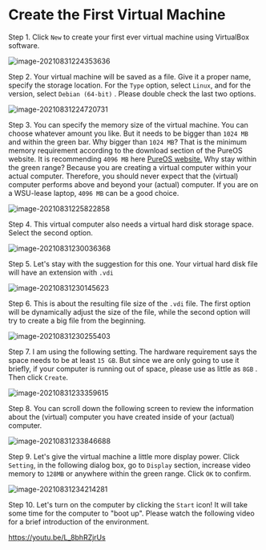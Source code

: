 # Create the First Virtual Machine 

Step 1. Click `New`  to create your first ever virtual machine using VirtualBox software. 

![image-20210831224353636](images/image-20210831224353636-16304678361056.png)

Step 2. Your virtual machine will be saved as a file. Give it a proper name, specify the storage location. For the `Type` option, select `Linux`, and for the version, select `Debian (64-bit)` . Please double check the last two options. 

![image-20210831224720731](images/image-20210831224720731-16304680423178.png)

Step 3. You can specify the memory size of the virtual machine. You can choose whatever amount you like. But it needs to be bigger than `1024 MB` and within the green bar. Why bigger than `1024 MB`? That is the minimum memory requirement according to the download section of the PureOS website. It is recommending `4096 MB`  here [PureOS website.](https://tracker.pureos.net/w/pureos/hardware_requirements/) Why stay within the green range? Because you are creating a virtual computer within your actual computer. Therefore, you should never expect that the (virtual) computer performs above and beyond your (actual) computer. If you are on a WSU-lease laptop, `4096 MB` can be a good choice. 

![image-20210831225822858](images/image-20210831225822858-163046870528010.png)

Step 4. This virtual computer also needs a virtual hard disk storage space. Select the second option. 

![image-20210831230036368](images/image-20210831230036368-163046883827511.png)

Step 5. Let's stay with the suggestion for this one. Your virtual hard disk file will have an extension with `.vdi` 

![image-20210831230145623](images/image-20210831230145623-163046890765112.png)

Step 6. This is about the resulting file size of the `.vdi` file. The first option will be dynamically adjust the size of the file, while the second option will try to create a big file from the beginning. 

![image-20210831230255403](images/image-20210831230255403-163046897752214.png)

Step 7. I am using the following setting. The hardware requirement says the space needs to be at least `15 GB`. But since we are only going to use it briefly, if your computer is running out of space, please use as little as `8GB` . Then click `Create`. 

![image-20210831233359615](images/image-20210831233359615-163047084110717.png)

Step 8. You can scroll down the following screen to review the information about the (virtual) computer you have created inside of your (actual) computer. 

![image-20210831233846688](images/image-20210831233846688-163047112852118.png)

Step 9. Let's give the virtual machine a little more display power. Click `Setting`, in the following dialog box, go to `Display` section, increase video memory to `128MB` or anywhere within the green range. Click `OK` to confirm. 

![image-20210831234214281](images/image-20210831234214281-163047133645620.png)

Step 10. Let's turn on the computer by clicking the `Start` icon! It will take some time for the computer to "boot up". Please watch the following video for a brief introduction of the environment. 

https://youtu.be/L_8bhRZjrUs
